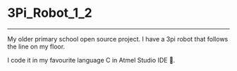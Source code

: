 # 3Pi_Robot_1_2

------------------

My older primary school open source project. I have a 3pi robot that follows the line on my floor.

I code it in my favourite language C in Atmel Studio IDE 🐞.
